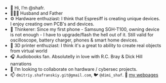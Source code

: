 - 👋 Hi, I’m @shafr.  
- 👨‍👩‍👦 Husband and Father
- ⚙️ Hardware enthuziast: I think that Espresiff is creating unique devices. I enjoy creating own PCB's and devices.
- 🔨 Thinkerer: Since my first phone - Samsung SGH-T100, owning device is not enough - I have to upgrade/flash the hell out of it. 
Still valid for oscilloscope, battery charger, phones & smart home devices.
- 🤖 3D printer enthuziast: I think it's a great to ability to create real objects from virtual world
- 🎧 Audiobooks fan. Absolutelly in love with R.C. Bray & Dick Hill narrations 
- 💞️ I’m looking to collaborate on hardware / cybersec projects. 
- 📫 `dmitriy.shafranskiy.git@gmail.com`, 🐦 `@dimi_shaf`. 📃 [my webpages](https://shafr.github.io/)
